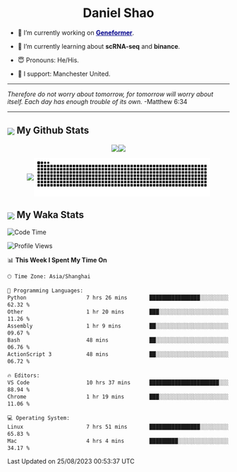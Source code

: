 

<h1 align="center">Daniel Shao</h1>

- 🐒 I’m currently working on <strong><a href="https://huggingface.co/ctheodoris/Geneformer" style="color: darkblue">Geneformer</a></strong>.

- 🥹 I’m currently learning about **scRNA-seq** and **binance**.

- 😇 Pronouns: He/His.

- 🦧 I support: Manchester United.

---

<i> Therefore do not worry about tomorrow, for tomorrow will worry about itself. Each day has enough trouble of its own. </i> -Matthew 6:34

---

<h2><img src="https://emojis.slackmojis.com/emojis/images/1579216111/7550/pikachu_wave.gif?1579216111" align="center" width="28" /> My Github Stats</h2>

<p align="center"><img align="center" src = "https://github-readme-stats.vercel.app/api?username=super-dainiu&show_icons=true&count_private=true&theme=tokyonight&hide=issues&line_height=30" width="400px"><img align="center" src = "https://github-readme-streak-stats.herokuapp.com/?user=super-dainiu&theme=tokyonight" width="400px"></p>

<p align="center"><img align="center" width="400px" src="https://github-readme-stats.vercel.app/api/top-langs/?username=super-dainiu&layout=compact&theme=tokyonight&hide=html,tex,jupyter%20notebook"><img align="center" width="400px" src="https://github.com/super-dainiu/super-dainiu/blob/output/github-contribution-grid-snake.svg"></p>

<h2><img src="https://emojis.slackmojis.com/emojis/images/1579216111/7550/pikachu_wave.gif?1579216111" align="center" width="28" /> My Waka Stats</h2>

<!--START_SECTION:waka-->
![Code Time](http://img.shields.io/badge/Code%20Time-296%20hrs%202%20mins-blue)

![Profile Views](http://img.shields.io/badge/Profile%20Views-42-blue)

📊 **This Week I Spent My Time On** 

```text
🕑︎ Time Zone: Asia/Shanghai

💬 Programming Languages: 
Python                   7 hrs 26 mins       ████████████████░░░░░░░░░   62.32 % 
Other                    1 hr 20 mins        ███░░░░░░░░░░░░░░░░░░░░░░   11.26 % 
Assembly                 1 hr 9 mins         ██░░░░░░░░░░░░░░░░░░░░░░░   09.67 % 
Bash                     48 mins             ██░░░░░░░░░░░░░░░░░░░░░░░   06.76 % 
ActionScript 3           48 mins             ██░░░░░░░░░░░░░░░░░░░░░░░   06.72 % 

🔥 Editors: 
VS Code                  10 hrs 37 mins      ██████████████████████░░░   88.94 % 
Chrome                   1 hr 19 mins        ███░░░░░░░░░░░░░░░░░░░░░░   11.06 % 

💻 Operating System: 
Linux                    7 hrs 51 mins       ████████████████░░░░░░░░░   65.83 % 
Mac                      4 hrs 4 mins        █████████░░░░░░░░░░░░░░░░   34.17 % 
```


 Last Updated on 25/08/2023 00:53:37 UTC
<!--END_SECTION:waka-->
